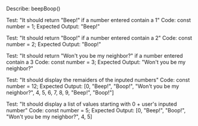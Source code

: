 Describe: beepBoop()

Test: "It should return "Beep!" if a number entered contain a 1"
Code:
const number = 1;
Expected Output: "Beep!"

Test: "It should return "Boop!" if a number entered contain a 2"
Code:
const number = 2;
Expected Output: "Boop!"

Test: "It should return "Won't you be my neighbor?" if a number entered contain a 3
Code:
const number = 3;
Expected Output: "Won't you be my neighbor?"

Test: "It should display the remaiders of the inputed numbers"
Code:
const number = 12;
Expected Output: [0, "Beep!", "Boop!", "Won't you be my neighbor?", 4, 5, 6, 7, 8, 9, "Beep!", "Boop!"]

Test: "It should display a list of values starting with 0 + user's inputed number"
Code:
const number = 5;
Expected Output: [0, "Beep!", "Boop!", "Won't you be my neighbor?", 4, 5]